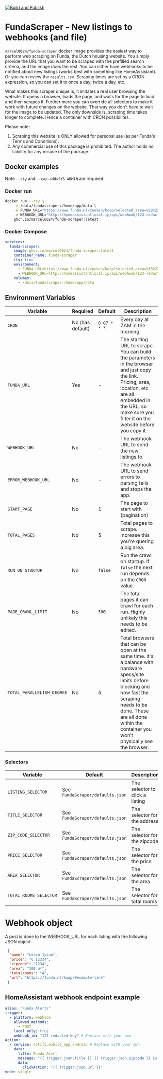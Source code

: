 [![Build and Publish](https://github.com/Marcel0024/FundaScraper/actions/workflows/build-and-publish-image.yaml/badge.svg?branch=main)](https://github.com/Marcel0024/FundaScraper/actions/workflows/build-and-publish-image.yaml)

# FundaScraper - New listings to webhooks (and file)

`marcel0024/funda-scraper` docker image provides the easiest way to perform web scraping on Funda, the Dutch housing website.
You simply provide the URL that you want to be scraped with the prefilled search criteria, and the image does the rest. 
You can either have webhooks to be notified about new listings (works best with something like HomeAssistant). Or you can review the `results.csv`.
Scraping times are set by a CRON expression, so you can set it to once a day, twice a day, etc.

What makes this scraper unique is, it imitates a real user browsing the website.
It opens a browser, loads the page, and waits for the page to load and then scrapes it. Further more you can override all selectors to make it work with future changes on the website.
That way you don't have to wait for the image to be updated. The only downside is, scraping time takes longer to complete. Hence a container with CRON possibilites.

Please note:

1. Scraping this website is ONLY allowed for personal use (as per Funda's Terms and Conditions).
2. Any commercial use of this package is prohibited. The author holds no liability for any misuse of the package.


## Docker examples

Note `--tty` and `--cap-add=SYS_ADMIN` are required.

### Docker run

```bash
docker run --tty \
    -v /data/fundascraper:/home/app/data \
    -e FUNDA_URL="https://www.funda.nl/zoeken/koop?selected_area=%5B%22amsterdam%22%5D&object_type=%5B%22house%22%5D&price=%22-450000%22" \
    -e WEBHOOK_URL="http://homeassistantlocal.ip/api/webhook/123-redacted-key" \
    ghcr.io/marcel0024/funda-scraper:latest
```

### Docker Compose

```yaml
services:
  funda-scraper:
    image: ghcr.io/marcel0024/funda-scraper:latest
    container_name: funda-scraper
    tty: true
    environment:
      - FUNDA_URL=https://www.funda.nl/zoeken/koop?selected_area=%5B%22amsterdam%22%5D&object_type=%5B%22house%22%5D&price=%22-450000%22
      - WEBHOOK_URL=http://homeassistantlocal.ip/api/webhook/123-redacted-key
    volumes:
      - /data/fundascraper:/home/app/data
```

## Environment Variables

| Variable                   | Required         | Default      | Description                                                                                                                                                                                                                                |
| -------------------------- | ---------------- | ------------ | ------------------------------------------------------------------------------------------------------------------------------------------------------------------------------------------------------------------------------------------ |
| `CRON`                     | No (has default) | `0 07 * * *` | Every day at 7AM in the morning.                                                                                                                                                                                                           |
| `FUNDA_URL`                | Yes              | -            | The starting URL to scrape. You can build the parameters in the browser and just copy the link. Pricing, area, location, etc are all embedded in the URL, so make sure you filter it on the website before you copy it.                                                                                                                                                                      |
| `WEBHOOK_URL`              | No               | -            | The webhook URL to send the new listings to.                                                                                                                                                                                               |
| `ERROR_WEBHOOK_URL`        | No               | -            | The webhook URL to send errors to parsing fails and stops the app.                                                                                                                                                                         |
| `START_PAGE`               | No               | 1            | The page to start with (pagination)                                                                                                                                                                                                        |
| `TOTAL_PAGES`              | No               | 5            | Total pages to scrape. Increase this you're quering a big area.                                                                                                                                                                            |
| `RUN_ON_STARTUP`           | No               | `false`      | Run the crawl on startup. If `false` the next run depends on the `CRON` value.                                                                                                                                                             |
| `PAGE_CRAWL_LIMIT`         | No               | `500`        | The total pages it can crawl for each run.  Highly unlikely this needs to be edited.                                                                                                                                                       |
| `TOTAL_PARALLELISM_DEGREE` | No               | 5            | Total browsers that can be open at the same time. It's a balance with hardware specs/site limits before blocking and how fast the scraping needs to be done. These are all done within the container you won't physically see the browser. |

### Selectors

| Variable               | Default             | Description                     |
| ---------------------- | ------------------- | ------------------------------- |
| `LISTING_SELECTOR`     | See `FundaScraper/defaults.json` | The selector to click a listing |
| `TITLE_SELECTOR`       | See `FundaScraper/defaults.json` | The selector for the address    |
| `ZIP_CODE_SELECTOR`    | See `FundaScraper/defaults.json` | The selector for the zipcode    |
| `PRICE_SELECTOR`       | See `FundaScraper/defaults.json` | The selector for the price      |
| `AREA_SELECTOR`        | See `FundaScraper/defaults.json` | The selector for the area       |
| `TOTAL_ROOMS_SELECTOR` | See `FundaScraper/defaults.json` | The selector for total rooms    |


# Webhook object
A post is done to the WEBHOOK_URL for each listing with the following JSON object:

```json
 {
  "name": "Lorem Ipsum",
  "price": "€ 12334",
  "zipcode": "1234",
  "area": "100 m²",
  "totalrooms": "4",
  "url": "https://funda.nl/koop/#example-link"
 }
```

## HomeAssistant webhook endpoint example

```yaml
alias: "Funda Alerts"
trigger:
  - platform: webhook
    allowed_methods:
      - POST
    local_only: true
    webhook_id: "123-redacted-key" # Replace with your own
action:
  - service: notify.mobile_app_android # Replace with your own
    data:
      title: Funda Alert
      message: "{{ trigger.json.title }} {{ trigger.json.zipcode }} is te koop voor {{ trigger.json.price }}"
      data:
        clickAction: "{{ trigger.json.url }}"
mode: single
```
